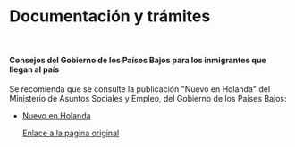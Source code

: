   Documentación y trámites
========================

    ​

#### Consejos del Gobierno de los Países Bajos para los inmigrantes que llegan al país

Se recomienda que se consulte la publicación "Nuevo en Holanda" del Ministerio de Asuntos Sociales y Empleo, del Gobierno de los Países Bajos:

* [Nuevo en Holanda](http://www.government.nl/documents-and-publications/publications/2014/03/07/brochure-new-in-the-netherlands-spaans.html)

   [Enlace a la página original](https://www.exteriores.gob.es/Consulados/amsterdam/es/ViajarA/Paginas/Documentaci%c3%b3n-y-tr%c3%a1mites.aspx)
